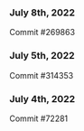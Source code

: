 ### July 8th, 2022

Commit #269863

### July 5th, 2022

Commit #314353


### July 4th, 2022

Commit #72281
